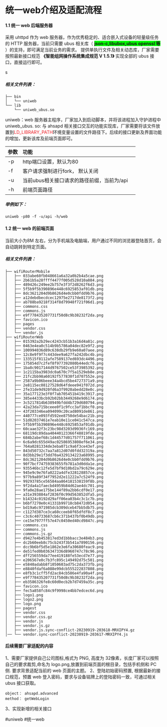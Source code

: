 
# 统一web介绍及适配流程
#### 1.1 统一 web 后端服务器
采用 uhttpd 作为 web 服务器，作为优秀稳定的、适合嵌入式设备的轻量级任务的 HTTP 服务器，当前只需要 ubus 相关库（ **<span style="background:#00ff00">json-c,libubox,ubus openssl 等</span>**  ）的支持，即可满足当前业务的需求。
提供单执行文件及相关动态库，厂家需要按照最新接口规范  **《智能组网操作系统集成规范 V 1.5.1》**     实现全部的 ubus 接口，直接运行即可。

s
##### 相关文件列表：
```
├── bin
│   └── uniweb
└── lib
    └── uniweb_ubus.so
```

uniweb：web 服务器主程序，厂家加入到启动脚本，并将该进程加入守护进程中
uniweb_ubus. so: 与 ahsapd 相关接口交互的功能实现库，厂家需要将该文件放置到<font color=#ed1c24>LD_LIBRARY_PATH</font>环境变量设置的文件路径下。后续的接口更新及界面功能的增加，更新该库及前端页面即可。

|  参数  |  功能                       |    |
|:-----|:--------------------------|:---|
|  -p  |  http端口设置，默认为80           |    |
|  -f  |  客户请求强制进行fork， 默认关闭       |    |
| -u   | 当前ubus相关接口请求的路径前缀，当前为/api |    |
| -h   | 前端页面路径                    |    |  

##### 举例如下：

```
uniweb -p80 -f -u/api -h/web
```


#### 1.2 统一 web 的前端页面
当前大小为8M 左右，分为手机端及电脑端，用户通过不同的浏览器登陆首页，会自动跳转到特定页面。
##### 相关文件列表：
```
├── wifiRouterMobile
│   ├── 033abe60fb048661a6a32a0b2b4a5cae.png
│   ├── 2b61b5a28ffff4477f005d528d10a884.png
│   ├── 489426c249ee2b757e3f3f2d8262f6d3.png
│   ├── 5f5b9f5b390896e448c6925853af01db.png
│   ├── 8dc3621204d9b8626d4e0cbb0fdd9b76.png
│   ├── a12debdbecdcec12975e2717de8173f2.png
│   ├── ab788ba9218f314f8d79948f721f06d1.png
│   ├── commons.css
│   ├── commons.js
│   ├── e9f778435207731f50d8c9b38232f2da.png
│   ├── favicon.ico
│   ├── pages
│   ├── vendor.css
│   └── vendor.js
├── wifiRouterWeb
│   ├── 015392a2b29ec4243cb51b3a16d4a81c.png
│   ├── 0463e4ea0c514b9b5786a04dec82e9f2.png
│   ├── 100994036d89c638db29fb9e60a07aee.png
│   ├── 12c8e9f9f7c443dee9a627fa242dbc4b.png
│   ├── 133515f8112afe7589137ed693dc4496.png
│   ├── 175854d7c2fef8f977392080b44edcf6.png
│   ├── 1ba8c9017144d9767502ce53f3985392.png
│   ├── 1c2115ba3983dc0a670c7f5a1529eb8e.png
│   ├── 21fc2bb98a60192f577830f1d707552e.png
│   ├── 2587a9b06beee34a4bcd5be4727371a9.png
│   ├── 2e8115ec08127528d64fdeee941f072d.png
│   ├── 2fe31de9d920fd6a3f9920abedd28e0c.png
│   ├── 35a177123e3f0f7ab705451b419c3917.png
│   ├── 385e4433bcb92b02bb3449268e9d6174.png
│   ├── 3c5217814b638949bfdd4b729d680794.png
│   ├── 42a23da715bceee0f1c9fcc3af1bbcf0.png
│   ├── 43f203346ea094099c20cad8091de861.png
│   ├── 440777ce093fd592ee8750de54bac21b.png
│   ├── 51d82037461e7eab10e11ce041c547ca.png
│   ├── 5f5b9f5b390896e448c6925853af01db.png
│   ├── 60caae32f3c23bc98d3203d9936fc169.png
│   ├── 68119dc89daa40440123366f48819fde.png
│   ├── 684b2abef68c1d44577d01757f711061.png
│   ├── 6c6a9dc655d49ac02586953808ef6e34.png
│   ├── 764a0281334de3eba071c9a6f3ce43ef.png
│   ├── 843d50732c7aa7a812d07d0fdd32319a.png
│   ├── 8d3bb29e1f3dd70a4329134223a68995.png
│   ├── 8dc3621204d9b8626d4e0cbb0fdd9b76.png
│   ├── 90f7bcf74759383655fb781a3d0dda1e.png
│   ├── 935546bc12fe5d7bf9d10bd2a79c629e.png
│   ├── 945e9c9e76fa0222a4dfe328128857ce.png
│   ├── 977b9a89f34f7952d2e11222a7c524f9.png
│   ├── 99293785ce56584aa864181538159f8b.png
│   ├── 9f2da4a1faecbd4959b84d62ae4dc701.png
│   ├── 9fa0e28ae175be144f89a2bb6cdf0e17.png
│   ├── a31e393884af2836f0c99d563852dfa5.png
│   ├── b14324c0192d29aff06ea03b4c3c1c7b.png
│   ├── b6bf7270e0c41331b99718cb8472d054.png
│   ├── bd19a6c971985dcb309dceb47bb5db75.png
│   ├── c1127d387ce3ca60cceeb8f65dfdf8c7.png
│   ├── c3c6c40733687cb6c371b437bf0b49db.png
│   ├── ce15e7977ff57e47c0450ed40cd9847c.png
│   ├── commons.css
│   ├── commons.js
│   ├── commons.js.gz
│   ├── d9427e4b453817ed3d1bbbacc3e484b3.png
│   ├── dc2b60eeb8c75cb243f3b541a7890156.png
│   ├── dcc9b6bf5d5e1862e3e6fa30680feac9.png
│   ├── de51fed0b036347336d8960747c78c96.png
│   ├── dff256559da77ee419188fe53ecd7e77.png
│   ├── e206567e0c7b3fc895c149492d75c501.png
│   ├── e5840adabb8f1050603ad75c2da373fb.png
│   ├── e8840fdaf6a088e99dcb555222837808.png
│   ├── e8fb3c1cff5fd2ac84cb586e4fa90a4f.png
│   ├── e9f778435207731f50d8c9b38232f2da.png
│   ├── eb3586326fe8c60d0ecb2b7d7459a35c.png
│   ├── favicon.ico
│   ├── fec5a858fc84c9f9998ce4bb7edcec6d.png
│   ├── logo1.png
│   ├── logo2.png
│   ├── logo.png
│   ├── pagest
│   ├── vendor.css
│   ├── vendor.css.gz
│   ├── vendor.js
│   ├── vendor.js.gz
│   ├── vendor.js.sync-conflict-20230919-203618-MRXIPY4.gz
│── └── vendor.sync-conflict-20230919-203617-MRXIPY4.js

```

#### 后续需要厂家适配的内容

1、需要厂家提供自己公司图标,格式为 PNG, 高度为 32像素，长度厂家可以按照自己的要求裁剪,命名为 logo.png,放置到前端页面的根目录，包括手机侧和 PC 侧. 要求背景适配当前的 web 页面的主题。
2、登陆初始密码预置, 根据最新的接口规范，预置 web 登入密码，要求与设备铭牌上的登陆密码一致，可通过相关 ubus 接口获取。

```
object： ahsapd.advanced 
method： getWebLogin
```
 
3、实现新增的相关接口

#uniweb   #统一web